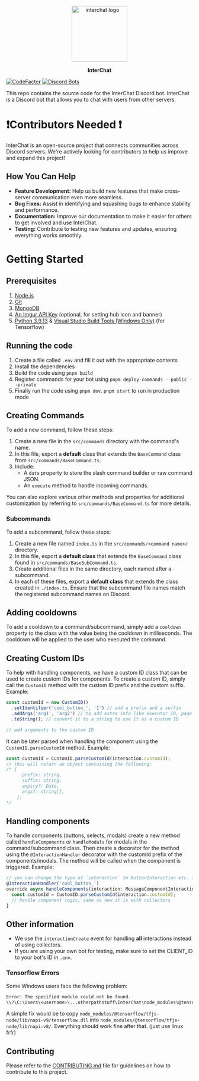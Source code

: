 <p align="center"><img src="https://i.imgur.com/MZiw1Yp.png" alt="interchat logo" width="150px"/></p>

<p align="center"><strong>InterChat</strong></p>

[![CodeFactor](https://www.codefactor.io/repository/github/discord-interchat/interchat/badge)](https://www.codefactor.io/repository/github/discord-interchat/interchat)
[![Discord Bots](https://top.gg/api/widget/servers/769921109209907241.svg/)](https://top.gg/bot/769921109209907241)

This repo contains the source code for the InterChat Discord bot. InterChat is a Discord bot that allows you to chat with users from other servers.

# ❗Contributors Needed ❗

InterChat is an open-source project that connects communities across Discord servers. We're actively looking for contributors to help us improve and expand this project!

## How You Can Help

- **Feature Development:** Help us build new features that make cross-server communication even more seamless.
- **Bug Fixes:** Assist in identifying and squashing bugs to enhance stability and performance.
- **Documentation:** Improve our documentation to make it easier for others to get involved and use InterChat.
- **Testing:** Contribute to testing new features and updates, ensuring everything works smoothly.

# Getting Started

## Prerequisites

1. [Node.js](https://nodejs.org/)
2. [Git](https://git-scm.com/downloads)
3. [MongoDB](https://www.mongodb.com/try/download/community)
4. [An Imgur API Key](https://api.imgur.com/oauth2/addclient) (optional, for setting hub icon and banner)
5. [Python 3.9.13](https://www.python.org/downloads/release/python-3913/) & [Visual Studio Build Tools (Windows Only)](https://visualstudio.microsoft.com/downloads/#build-tools-for-visual-studio-2019) (for Tensorflow)

## Running the code

1. Create a file called `.env` and fill it out with the appropriate contents
2. Install the dependencies
3. Build the code using `pnpm build`
4. Register commands for your bot using `pnpm deploy-commands --public --private`
5. Finally run the code using `pnpm dev`. `pnpm start` to run in production mode

## Creating Commands

To add a new command, follow these steps:

1. Create a new file in the `src/commands` directory with the command's name.
2. In this file, export a **default** class that extends the `BaseCommand` class from `src/commands/BaseCommand.ts`.
3. Include:
   - A `data` property to store the slash command builder or raw command JSON.
   - An `execute` method to handle incoming commands.

You can also explore various other methods and properties for additional customization by referring to `src/commands/BaseCommand.ts` for more details.

### Subcommands

To add a subcommand, follow these steps:

1. Create a new file named `index.ts` in the `src/commands/<command name>/` directory.
2. In this file, export a **default class** that extends the `BaseCommand` class found in `src/commands/BaseSubCommand.ts`.
3. Create additional files in the same directory, each named after a subcommand.
4. In each of these files, export a **default class** that extends the class created in `./index.ts`. Ensure that the subcommand file names match the registered subcommand names on Discord.

## Adding cooldowns

To add a cooldown to a command/subcommand, simply add a `cooldown` property to the class with the value being the cooldown in milliseconds. The cooldown will be applied to the user who executed the command.

## Creating Custom IDs

To help with handling components, we have a custom ID class that can be used to create custom IDs for components. To create a custom ID, simply call the `CustomID` method with the custom ID prefix and the custom suffix. Example:

```ts
const customId = new CustomID()
  .setIdentifier('cool_button_', '1') // add a prefix and a suffix
  .addArgs('arg1', 'arg2') // to add extra info like executor ID, page number, etc.
  .toString(); // convert it to a string to use it as a custom ID

// add arguments to the custom ID
```

It can be later parsed when handling the component using the `CustomID.parseCustomId` method. Example:

```ts
const customId = CustomID.parseCustomId(interaction.customId);
// this will return an object containing the following:
/* {
      prefix: string,
      suffix: string,
      expiry?: Date,
      args?: string[],
    };
*/
```

## Handling components

To handle components (buttons, selects, modals) create a new method called `handleComponents` or `handleModals` for modals in the command/subcommand class. Then create a decorator for the method using the `@InteractionHandler` decorator with the customId prefix of the components/modals. The method will be called when the component is triggered. Example:

```ts
// you can change the type of `interaction` to ButtonInteraction etc. if you are aware of the type of component
@InteractionHandler('cool_button_')
override async handleComponents(interaction: MessageComponentInteraction) {
  const customId = CustomID.parseCustomId(interaction.customId);
  // handle component logic, same as how it is with collectors
}
```

## Other information

- We use the `interactionCreate` event for handling **all** interactions instead of using collectors.
- If you are using your own bot for testing, make sure to set the CLIENT_ID to your bot's ID in `.env`.

### Tensorflow Errors

Some Windows users face the following problem:

```sh
Error: The specified module could not be found.
\\?\C:\Users\<username>\...otherpathstuff\InterChat\node_modules\@tensorflow\tfjs-node\lib\napi-v8\tfjs_binding.node
```

A simple fix would be to copy `node_modules/@tensorflow/tfjs-node/lib/napi-v9/tensorflow.dll` into `node_modules/@tensorflow/tfjs-node/lib/napi-v8/`. Everything should work fine after that. (just use linux frfr)

## Contributing

Please refer to the [CONTRIBUTING.md](./CONTRIBUTING.md) file for guidelines on how to contribute to this project.
